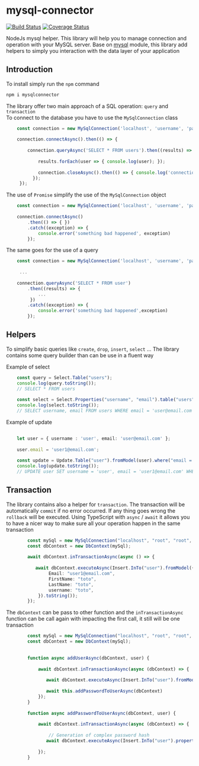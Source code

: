 # mysql-connector
[![Build Status](https://travis-ci.org/pteyssedre/mysql-connector.svg?branch=master)](https://travis-ci.org/pteyssedre/mysql-connector) [![Coverage Status](https://coveralls.io/repos/github/pteyssedre/mysql-connector/badge.svg?branch=master)](https://coveralls.io/github/pteyssedre/mysql-connector?branch=master)

NodeJs mysql helper. This library will help you to manage connection and operation with your MySQL server. Base 
on [mysql](https://github.com/mysqljs/mysql) module, this library add helpers to simply you interaction with the data layer
of your application

## Introduction

To install simply run the `npm` command
```bash
npm i mysqlconnector
```

The library offer two main approach of a SQL operation: `query` and `transaction`  
To connect to the database you have to use the `MySqlConnection` class
````typescript
    const connection = new MySqlConnection('localhost', 'username', 'password');  
     
    connection.connectAsync().then(() => { 
        
        connection.queryAsync('SELECT * FROM users').then((results) => {
        
            results.forEach(user => { console.log(user); });
            
            connection.closeAsync().then(() => { console.log('connection closed'); })
          });
     });
````

The use of `Promise` simplify the use of the `MySqlConnection` object
````typescript
    const connection = new MySqlConnection('localhost', 'username', 'password');
     
    connection.connectAsync()
        .then(() => { })
        .catch((exception) => {
            console.error('something bad happened', exception)
        });
````

The same goes for the use of a query

````typescript
    const connection = new MySqlConnection('localhost', 'username', 'password');
     
     ...
     
    connection.queryAsync('SELECT * FROM user')
        .then((results) => {
            ...
         })
        .catch((exception) => {
            console.error('something bad happened',exception)
        });
````

## Helpers

To simplify basic queries like `create`, `drop`, `insert`, `select` ... The library contains some query builder than can
be use in a fluent way  
  
Example of select
````typescript
    const query = Select.Table("users");
    console.log(query.toString());
    // SELECT * FROM users
    
    const select = Select.Properties("username", "email").table("users").where("email = 'user@email.com'");
    console.log(select.toString());
    // SELECT username, email FROM users WHERE email = 'user@email.com'
````
  
  
Example of update
````typescript
    
    let user = { username : 'user', email: 'user@email.com' };
    
    user.email = 'user1@email.com';
    
    const update = Update.Table("user").fromModel(user).where("email = 'user@email.com");
    console.log(update.toString());
    // UPDATE user SET username = 'user', email = 'user1@email.com' WHERE email = 'user@email.com'
````

## Transaction

The library contains also a helper for `transaction`. The transaction will be automatically `commit` if no error occurred.
If any thing goes wrong the `rollback` will be executed. Using TypeScript with `async` / `await` it allows you to have
a nicer way to make sure all your operation happen in the same transaction

````typescript
        const mySql = new MySqlConnection("localhost", "root", "root", "test");
        const dbContext = new DbContext(mySql);
        
        await dbContext.inTransactionAsync(async () => {
            
           await dbContext.executeAsync(Insert.InTo("user").fromModel({
                Email: "user1@email.com",
                FirstName: "toto",
                LastName: "toto",
                username: "toto",
            }).toString());
        });
````

The `dbContext` can be pass to other function and the `inTransactionAsync` function can be call again with impacting the first call,
it still will be one transaction  

````typescript
        const mySql = new MySqlConnection("localhost", "root", "root", "test");
        const dbContext = new DbContext(mySql);
        
        
        function async addUserAsync(dbContext, user) {
            
            await dbContext.inTransactionAsync(async (dbContext) => {
                
               await dbContext.executeAsync(Insert.InTo("user").fromModel(user).toString());
               
               await this.addPasswordToUserAsync(dbContext)
            });
        }
        
        function async addPasswordToUserAsync(dbContext, user) {
            
            await dbContext.inTransactionAsync(async (dbContext) => {
            
                // Generation of complex password hash
               await dbContext.executeAsync(Insert.InTo("user").property('password', user.password).toString());
               
            });
        }
````